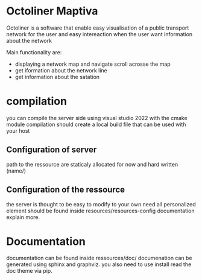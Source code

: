 Octoliner Maptiva
=================

Octoliner is a software that enable easy visualisation of a public transport network for the user and easy intereaction when the user want information about the network

Main functionality are:
  * displaying a network map and navigate scroll acrosse the map
  * get iformation about the network line
  * get information about the satation


compilation
===========

you can compile the server side using visual studio 2022 with the cmake module
compilation should create a local build file that can be used with your host

Configuration of server
-----------------------
path to the ressource are staticaly allocated for now and hard written (name/)

Configuration of the ressource
------------------------------
the server is thought to be easy to modify to your own need 
all personalized element should be found inside resources/resources-config
documentation explain more.



Documentation
=============
documentation can be found inside ressources/doc/
documenation can be generated using sphinx and graphviz. you also need to use install read the doc theme via pip.